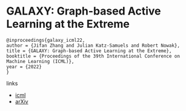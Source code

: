 # GALAXY: Graph-based Active Learning at the Extreme

```
@inproceedings{galaxy_icml22,
author = {Jifan Zhang and Julian Katz-Samuels and Robert Nowak},
title = {GALAXY: Graph-based Active Learning at the Extreme},
booktitle = {Proceedings of the 39th International Conference on Machine Learning (ICML)},
year = {2022}
}
```

links
- [icml](https://icml.cc/Conferences/2022/Schedule?showEvent=16536)
- [arXiv](https://arxiv.org/abs/2202.01402)
